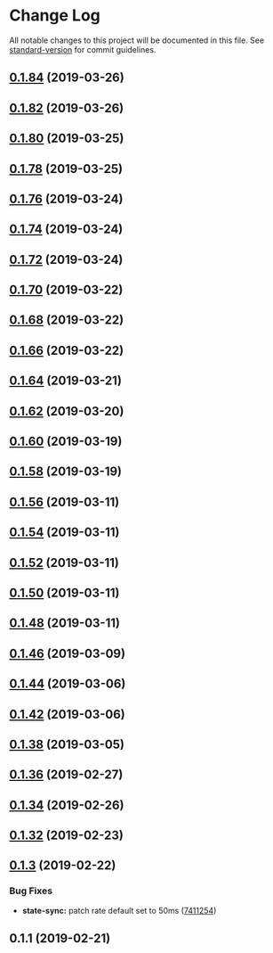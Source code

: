 # Change Log

All notable changes to this project will be documented in this file. See [standard-version](https://github.com/conventional-changelog/standard-version) for commit guidelines.

<a name="0.1.84"></a>
## [0.1.84](https://github.com/joshfeinsilber/blueboat/compare/v0.1.82...v0.1.84) (2019-03-26)



<a name="0.1.82"></a>
## [0.1.82](https://github.com/joshfeinsilber/blueboat/compare/v0.1.80...v0.1.82) (2019-03-26)



<a name="0.1.80"></a>
## [0.1.80](https://github.com/joshfeinsilber/blueboat/compare/v0.1.78...v0.1.80) (2019-03-25)



<a name="0.1.78"></a>
## [0.1.78](https://github.com/joshfeinsilber/blueboat/compare/v0.1.76...v0.1.78) (2019-03-25)



<a name="0.1.76"></a>
## [0.1.76](https://github.com/joshfeinsilber/blueboat/compare/v0.1.74...v0.1.76) (2019-03-24)



<a name="0.1.74"></a>
## [0.1.74](https://github.com/joshfeinsilber/blueboat/compare/v0.1.72...v0.1.74) (2019-03-24)



<a name="0.1.72"></a>
## [0.1.72](https://github.com/joshfeinsilber/blueboat/compare/v0.1.70...v0.1.72) (2019-03-24)



<a name="0.1.70"></a>
## [0.1.70](https://github.com/joshfeinsilber/blueboat/compare/v0.1.68...v0.1.70) (2019-03-22)



<a name="0.1.68"></a>
## [0.1.68](https://github.com/joshfeinsilber/blueboat/compare/v0.1.66...v0.1.68) (2019-03-22)



<a name="0.1.66"></a>
## [0.1.66](https://github.com/joshfeinsilber/blueboat/compare/v0.1.64...v0.1.66) (2019-03-22)



<a name="0.1.64"></a>
## [0.1.64](https://github.com/joshfeinsilber/blueboat/compare/v0.1.62...v0.1.64) (2019-03-21)



<a name="0.1.62"></a>
## [0.1.62](https://github.com/joshfeinsilber/blueboat/compare/v0.1.60...v0.1.62) (2019-03-20)



<a name="0.1.60"></a>
## [0.1.60](https://github.com/joshfeinsilber/blueboat/compare/v0.1.58...v0.1.60) (2019-03-19)



<a name="0.1.58"></a>
## [0.1.58](https://github.com/joshfeinsilber/blueboat/compare/v0.1.56...v0.1.58) (2019-03-19)



<a name="0.1.56"></a>
## [0.1.56](https://github.com/joshfeinsilber/blueboat/compare/v0.1.54...v0.1.56) (2019-03-11)



<a name="0.1.54"></a>
## [0.1.54](https://github.com/joshfeinsilber/blueboat/compare/v0.1.52...v0.1.54) (2019-03-11)



<a name="0.1.52"></a>
## [0.1.52](https://github.com/joshfeinsilber/blueboat/compare/v0.1.50...v0.1.52) (2019-03-11)



<a name="0.1.50"></a>
## [0.1.50](https://github.com/joshfeinsilber/blueboat/compare/v0.1.48...v0.1.50) (2019-03-11)



<a name="0.1.48"></a>
## [0.1.48](https://github.com/joshfeinsilber/blueboat/compare/v0.1.46...v0.1.48) (2019-03-11)



<a name="0.1.46"></a>
## [0.1.46](https://github.com/joshfeinsilber/blueboat/compare/v0.1.44...v0.1.46) (2019-03-09)



<a name="0.1.44"></a>
## [0.1.44](https://github.com/joshfeinsilber/blueboat/compare/v0.1.42...v0.1.44) (2019-03-06)



<a name="0.1.42"></a>
## [0.1.42](https://github.com/joshfeinsilber/blueboat/compare/v0.1.38...v0.1.42) (2019-03-06)



<a name="0.1.38"></a>
## [0.1.38](https://github.com/joshfeinsilber/blueboat/compare/v0.1.36...v0.1.38) (2019-03-05)



<a name="0.1.36"></a>
## [0.1.36](https://github.com/joshfeinsilber/blueboat/compare/v0.1.34...v0.1.36) (2019-02-27)



<a name="0.1.34"></a>
## [0.1.34](https://github.com/joshfeinsilber/blueboat/compare/v0.1.32...v0.1.34) (2019-02-26)



<a name="0.1.32"></a>
## [0.1.32](https://github.com/joshfeinsilber/blueboat/compare/v0.1.3...v0.1.32) (2019-02-23)



<a name="0.1.3"></a>
## [0.1.3](https://github.com/joshfeinsilber/blueboat/compare/v0.1.1...v0.1.3) (2019-02-22)


### Bug Fixes

* **state-sync:** patch rate default set to 50ms ([7411254](https://github.com/joshfeinsilber/blueboat/commit/7411254))



<a name="0.1.1"></a>
## 0.1.1 (2019-02-21)
